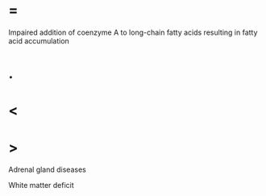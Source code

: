 # =

Impaired addition of coenzyme A to long-chain fatty acids resulting in fatty acid accumulation

# .

# <

# >

Adrenal gland diseases

White matter deficit
